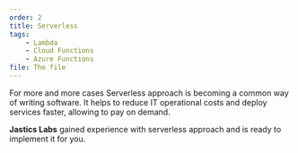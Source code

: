 ```yaml
---
order: 2
title: Serverless
tags:
    - Lambda 
    - Cloud Functions
    - Azure Functions
file: The file
---
```


For more and more cases Serverless approach is becoming a common way of writing software. It helps to reduce IT operational costs and deploy services faster, allowing to pay on demand.

**Jastics Labs** gained experience with serverless approach and is ready to implement it for you.